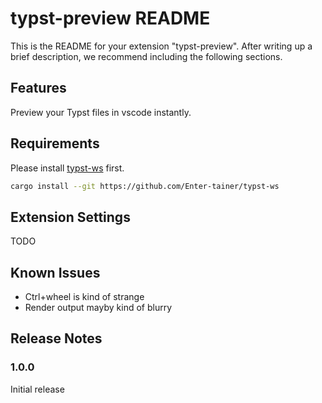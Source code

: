 # typst-preview README

This is the README for your extension "typst-preview". After writing up a brief description, we recommend including the following sections.

## Features

Preview your Typst files in vscode instantly.

## Requirements

Please install [typst-ws](https://github.com/Enter-tainer/typst-ws) first.

```bash
cargo install --git https://github.com/Enter-tainer/typst-ws
```
## Extension Settings

TODO
## Known Issues

- Ctrl+wheel is kind of strange
- Render output mayby kind of blurry

## Release Notes

### 1.0.0

Initial release 
